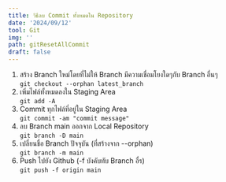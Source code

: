 ```yaml
---
title: วิธีลบ Commit ทั้งหมดใน Repository
date: '2024/09/12'
tool: Git
img: ''
path: gitResetAllCommit
draft: false
---
```


1. สร้าง Branch ใหม่โดยที่ไม่ให้ Branch มีความเชื่อมโยงใดๆกับ Branch อื่นๆ <br>
`git checkout --orphan latest_branch`
2. เพิ่มไฟล์ทั้งหมดลงใน Staging Area <br>
`git add -A`
3. Commit ทุกไฟล์ที่อยู่ใน Staging Area <br>
`git commit -am "commit message"`
4. ลบ Branch main ออกจาก Local Repository <br>
`git branch -D main`
5. เปลี่ยนชื่อ Branch ปัจจุบัน (ที่สร้างจาก --orphan) <br>
`git branch -m main`
6. Push ไปยัง Github (-f บังคับทับ Branch อื่ร)<br>
`git push -f origin main`
